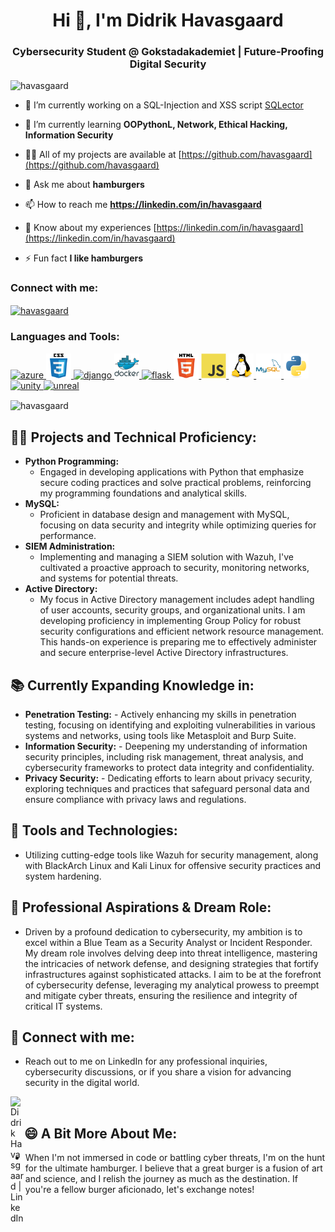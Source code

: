 <h1 align="center">Hi 👋, I'm Didrik Havasgaard</h1>
<h3 align="center">Cybersecurity Student @ Gokstadakademiet | Future-Proofing Digital Security</h3>

<p align="left"> <img src="https://komarev.com/ghpvc/?username=havasgaard&label=Profile%20views&color=0e75b6&style=flat" alt="havasgaard" /> </p>

- 🔭 I’m currently working on a SQL-Injection and XSS script [SQLector](https://github.com/havasgaard/SQLector)

- 🌱 I’m currently learning **OOPythonL, Network, Ethical Hacking, Information Security**

- 👨‍💻 All of my projects are available at [https://github.com/havasgaard](https://github.com/havasgaard)

- 💬 Ask me about **hamburgers**

- 📫 How to reach me **https://linkedin.com/in/havasgaard**

- 📄 Know about my experiences [https://linkedin.com/in/havasgaard](https://linkedin.com/in/havasgaard)

- ⚡ Fun fact **I like hamburgers**

<h3 align="left">Connect with me:</h3>
<p align="left">
<a href="https://linkedin.com/in/havasgaard" target="blank"><img align="center" src="https://raw.githubusercontent.com/rahuldkjain/github-profile-readme-generator/master/src/images/icons/Social/linked-in-alt.svg" alt="havasgaard" height="30" width="40" /></a>
</p>

<h3 align="left">Languages and Tools:</h3>
<p align="left"> <a href="https://azure.microsoft.com/en-in/" target="_blank" rel="noreferrer"> <img src="https://www.vectorlogo.zone/logos/microsoft_azure/microsoft_azure-icon.svg" alt="azure" width="40" height="40"/> </a> <a href="https://www.w3schools.com/css/" target="_blank" rel="noreferrer"> <img src="https://raw.githubusercontent.com/devicons/devicon/master/icons/css3/css3-original-wordmark.svg" alt="css3" width="40" height="40"/> </a> <a href="https://www.djangoproject.com/" target="_blank" rel="noreferrer"> <img src="https://cdn.worldvectorlogo.com/logos/django.svg" alt="django" width="40" height="40"/> </a> <a href="https://www.docker.com/" target="_blank" rel="noreferrer"> <img src="https://raw.githubusercontent.com/devicons/devicon/master/icons/docker/docker-original-wordmark.svg" alt="docker" width="40" height="40"/> </a> <a href="https://flask.palletsprojects.com/" target="_blank" rel="noreferrer"> <img src="https://www.vectorlogo.zone/logos/pocoo_flask/pocoo_flask-icon.svg" alt="flask" width="40" height="40"/> </a> <a href="https://www.w3.org/html/" target="_blank" rel="noreferrer"> <img src="https://raw.githubusercontent.com/devicons/devicon/master/icons/html5/html5-original-wordmark.svg" alt="html5" width="40" height="40"/> </a> <a href="https://developer.mozilla.org/en-US/docs/Web/JavaScript" target="_blank" rel="noreferrer"> <img src="https://raw.githubusercontent.com/devicons/devicon/master/icons/javascript/javascript-original.svg" alt="javascript" width="40" height="40"/> </a> <a href="https://www.linux.org/" target="_blank" rel="noreferrer"> <img src="https://raw.githubusercontent.com/devicons/devicon/master/icons/linux/linux-original.svg" alt="linux" width="40" height="40"/> </a> <a href="https://www.mysql.com/" target="_blank" rel="noreferrer"> <img src="https://raw.githubusercontent.com/devicons/devicon/master/icons/mysql/mysql-original-wordmark.svg" alt="mysql" width="40" height="40"/> </a> <a href="https://www.python.org" target="_blank" rel="noreferrer"> <img src="https://raw.githubusercontent.com/devicons/devicon/master/icons/python/python-original.svg" alt="python" width="40" height="40"/> </a> <a href="https://unity.com/" target="_blank" rel="noreferrer"> <img src="https://www.vectorlogo.zone/logos/unity3d/unity3d-icon.svg" alt="unity" width="40" height="40"/> </a> <a href="https://unrealengine.com/" target="_blank" rel="noreferrer"> <img src="https://raw.githubusercontent.com/kenangundogan/fontisto/036b7eca71aab1bef8e6a0518f7329f13ed62f6b/icons/svg/brand/unreal-engine.svg" alt="unreal" width="40" height="40"/> </a> </p>

<p><img align="center" src="https://github-readme-stats.vercel.app/api/top-langs?username=havasgaard&show_icons=true&locale=en&layout=compact" alt="havasgaard" /></p>

<h2>👨‍💻 Projects and Technical Proficiency:</h2>

- <b>Python Programming:</b>
  - Engaged in developing applications with Python that emphasize secure coding practices and solve practical problems, reinforcing my programming foundations and analytical skills.
- <b>MySQL:</b>
  - Proficient in database design and management with MySQL, focusing on data security and integrity while optimizing queries for performance.
- <b>SIEM Administration:</b>
  - Implementing and managing a SIEM solution with Wazuh, I've cultivated a proactive approach to security, monitoring networks, and systems for potential threats.
- <b>Active Directory:</b>
  - My focus in Active Directory management includes adept handling of user accounts, security groups, and organizational units. I am developing proficiency in implementing Group Policy for robust security configurations and efficient network resource management. This hands-on experience is preparing me to effectively administer and secure enterprise-level Active Directory infrastructures.

<h2>📚 Currently Expanding Knowledge in:</h2>

- <b>Penetration Testing:</b> - Actively enhancing my skills in penetration testing, focusing on identifying and exploiting vulnerabilities in various systems and networks, using tools like Metasploit and Burp Suite.
- <b>Information Security:</b> - Deepening my understanding of information security principles, including risk management, threat analysis, and cybersecurity frameworks to protect data integrity and confidentiality.
- <b>Privacy Security:</b> - Dedicating efforts to learn about privacy security, exploring techniques and practices that safeguard personal data and ensure compliance with privacy laws and regulations.

<h2>🔧 Tools and Technologies:</h2>

- Utilizing cutting-edge tools like Wazuh for security management, along with BlackArch Linux and Kali Linux for offensive security practices and system hardening.


<h2> 💼 Professional Aspirations & Dream Role:</h2>

- Driven by a profound dedication to cybersecurity, my ambition is to excel within a Blue Team as a Security Analyst or Incident Responder. My dream role involves delving deep into threat intelligence, mastering the intricacies of network defense, and designing strategies that fortify infrastructures against sophisticated attacks. I aim to be at the forefront of cybersecurity defense, leveraging my analytical prowess to preempt and mitigate cyber threats, ensuring the resilience and integrity of critical IT systems.

<h2> 🤳 Connect with me:</h2>

- Reach out to me on LinkedIn for any professional inquiries, cybersecurity discussions, or if you share a vision for advancing security in the digital world.

[<img align="left" alt="Didrik Havasgaard | LinkedIn" width="22px" src="https://cdn.jsdelivr.net/npm/simple-icons@v3/icons/linkedin.svg" />][linkedin]

<br />

<h2> 😄 A Bit More About Me:</h2>

- When I'm not immersed in code or battling cyber threats, I'm on the hunt for the ultimate hamburger. I believe that a great burger is a fusion of art and science, and I relish the journey as much as the destination. If you're a fellow burger aficionado, let's exchange notes!

[linkedin]: https://linkedin.com/in/havasgaard
